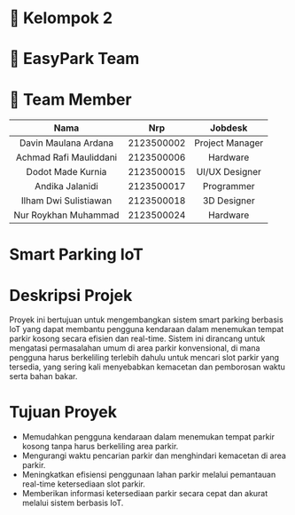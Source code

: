 # 🥈 Kelompok 2
# 🚗 EasyPark Team <br> 
# 👥 Team Member 
#### 
| Nama       | Nrp        | Jobdesk    |
|:----------:|:----------:|:----------:|
| Davin Maulana Ardana  | 2123500002 | Project Manager |
| Achmad Rafi Mauliddani  | 2123500006 | Hardware |
| Dodot Made Kurnia  | 2123500015 | UI/UX Designer |
| Andika Jalanidi  | 2123500017 | Programmer |
| Ilham Dwi Sulistiawan  | 2123500018 | 3D Designer |
| Nur Roykhan Muhammad | 2123500024 | Hardware |
# Smart Parking IoT
# Deskripsi Projek
Proyek ini bertujuan untuk mengembangkan sistem smart parking berbasis IoT yang dapat membantu pengguna kendaraan dalam menemukan tempat parkir kosong secara efisien dan real-time. Sistem ini dirancang untuk mengatasi permasalahan umum di area parkir konvensional, di mana pengguna harus berkeliling terlebih dahulu untuk mencari slot parkir yang tersedia, yang sering kali menyebabkan kemacetan dan pemborosan waktu serta bahan bakar.
# Tujuan Proyek
- Memudahkan pengguna kendaraan dalam menemukan tempat parkir kosong tanpa harus berkeliling area parkir.
- Mengurangi waktu pencarian parkir dan menghindari kemacetan di area parkir.
- Meningkatkan efisiensi penggunaan lahan parkir melalui pemantauan real-time ketersediaan slot parkir.
- Memberikan informasi ketersediaan parkir secara cepat dan akurat melalui sistem berbasis IoT.







